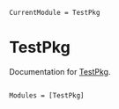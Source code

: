 ```@meta
CurrentModule = TestPkg
```

# TestPkg

Documentation for [TestPkg](https://github.com/nmaedajp/TestPkg.jl).

```@index
```

```@autodocs
Modules = [TestPkg]
```
